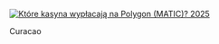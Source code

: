 [![Które kasyna wypłacają na Polygon (MATIC)? 2025](https://123-caf.pages.dev/gitsignup.png)](https://vrmoo.ru/Bt82HjjY)

 <td>Curacao</td>
